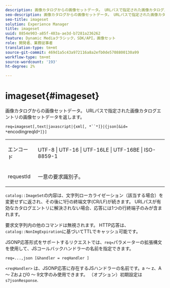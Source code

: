 ```yaml
---
description: 画像カタログからの画像セットデータ。 URLパスで指定された画像カタログエントリの画像セットデータを返します。
seo-description: 画像カタログからの画像セットデータ。 URLパスで指定された画像カタログエントリの画像セットデータを返します。
seo-title: imageset
solution: Experience Manager
title: imageset
uuid: 8854e903-a85f-403a-ae3d-b7281a236262
feature: Dynamic Mediaクラシック，SDK/API，画像セット
role: 開発者、業務従事者
translation-type: tm+mt
source-git-commit: 469d1a5c43a972116a8a2efb0de5708800130a99
workflow-type: tm+mt
source-wordcount: '193'
ht-degree: 2%

---
```



# imageset{#imageset}

画像カタログからの画像セットデータ。 URLパスで指定された画像カタログエントリの画像セットデータを返します。

`req=imageset[,text|javascript|{xml[, *``*]}|{json[&id= *`encodingreqId`*]}]`

<table id="simpletable_86FF9E59B11D4C408F0D932D46CC2F8E"> 
 <tr class="strow"> 
  <td class="stentry"> <p><span class="codeph"><span class="varname"> エンコード</span></span> </p> </td> 
  <td class="stentry"> <p><span class="codeph"> UTF-8 | UTF-16 | UTF-16LE | UTF-16BE | ISO-8859-1</span> </p></td> 
 </tr> 
 <tr class="strow"> 
  <td class="stentry"> <p><span class="codeph"><span class="varname"> requestId</span></span> </p></td> 
  <td class="stentry"> <p>一意の要求識別子。 </p></td> 
 </tr> 
</table>

`catalog::ImageSet`の内容は、文字列ローカライゼーション（該当する場合）を変更せずに返され、その後に1行の終端文字(CR/LF)が続きます。 URLパスが有効なカタログエントリに解決されない場合、応答には1つの行終端子のみが含まれます。

要求文字列内の他のコマンドは無視されます。 HTTP応答は、`catalog::NonImgExpiration`に基づいてTTLでキャッシュ可能です。

JSONP応答形式をサポートするリクエストでは、`req=`パラメーターの拡張構文を使用して、JSコールバックハンドラーの名前を指定できます。

`req=...,json [&handler = reqHandler ]`

`<reqHandler>` は、JSONP応答に存在するJSハンドラーの名前です。a ～ z、A ～ Zおよび0 ～ 9文字のみ使用できます。 （オプション）初期設定は `s7jsonResponse`.
